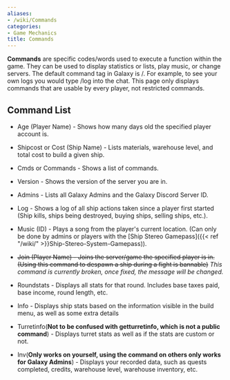 ```yaml
---
aliases:
- /wiki/Commands
categories:
- Game Mechanics
title: Commands
---
```


**Commands** are specific codes/words used to execute a function within the game. They can be used to display statistics or lists, play music, or change servers. The default command tag in Galaxy is /. For example, to see your own logs you would type /log into the chat. This page only displays commands that are usable by every player, not restricted commands.

## Command List 

- Age (Player Name) - Shows how many days old the specified player account is.

<!-- -->

- Shipcost or Cost (Ship Name) - Lists materials, warehouse level, and total cost to build a given ship.

<!-- -->

- Cmds or Commands - Shows a list of commands.

<!-- -->

- Version - Shows the version of the server you are in.

<!-- -->

- Admins - Lists all Galaxy Admins and the Galaxy Discord Server ID.

<!-- -->

- Log - Shows a log of all ship actions taken since a player first started (Ship kills, ships being destroyed, buying ships, selling ships, etc.).

<!-- -->

- Music (ID) - Plays a song from the player's current location. (Can only be done by admins or players with the [Ship Stereo Gamepass]({{< ref "/wiki/" >}}Ship-Stereo-System-Gamepass)).

<!-- -->

- <s>Join (Player Name) - Joins the server/game the specified player is in. (Using this command to despawn a ship during a fight is bannable)</s> _This command is currently broken, once fixed, the message will be changed._

<!-- -->

- Roundstats - Displays all stats for that round. Includes base taxes paid, base income, round length, etc.

<!-- -->

- Info - Displays ship stats based on the information visible in the build menu, as well as some extra details

<!-- -->

- Turretinfo(**Not to be confused with getturretinfo, which is not a public command**) - Displays turret stats as well as if the stats are custom or not.

<!-- -->

- Inv(**Only works on yourself, using the command on others only works for Galaxy Admins**) - Displays your recorded data, such as quests completed, credits, warehouse level, warehouse inventory, etc.